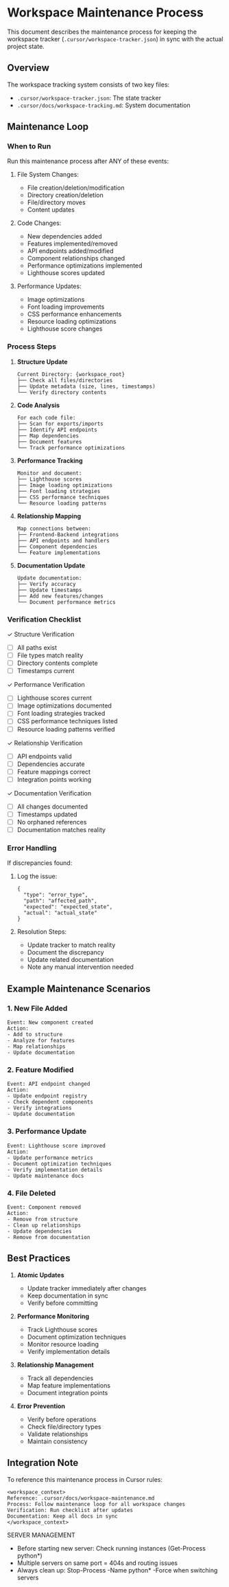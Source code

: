 # Workspace Maintenance Process

This document describes the maintenance process for keeping the workspace tracker (`.cursor/workspace-tracker.json`) in sync with the actual project state.

## Overview

The workspace tracking system consists of two key files:
- `.cursor/workspace-tracker.json`: The state tracker
- `.cursor/docs/workspace-tracking.md`: System documentation

## Maintenance Loop

### When to Run
Run this maintenance process after ANY of these events:
1. File System Changes:
   - File creation/deletion/modification
   - Directory creation/deletion
   - File/directory moves
   - Content updates

2. Code Changes:
   - New dependencies added
   - Features implemented/removed
   - API endpoints added/modified
   - Component relationships changed
   - Performance optimizations implemented
   - Lighthouse scores updated

3. Performance Updates:
   - Image optimizations
   - Font loading improvements
   - CSS performance enhancements
   - Resource loading optimizations
   - Lighthouse score changes

### Process Steps

1. **Structure Update**
   ```
   Current Directory: {workspace_root}
   ├── Check all files/directories
   ├── Update metadata (size, lines, timestamps)
   └── Verify directory contents
   ```

2. **Code Analysis**
   ```
   For each code file:
   ├── Scan for exports/imports
   ├── Identify API endpoints
   ├── Map dependencies
   ├── Document features
   └── Track performance optimizations
   ```

3. **Performance Tracking**
   ```
   Monitor and document:
   ├── Lighthouse scores
   ├── Image loading optimizations
   ├── Font loading strategies
   ├── CSS performance techniques
   └── Resource loading patterns
   ```

4. **Relationship Mapping**
   ```
   Map connections between:
   ├── Frontend-Backend integrations
   ├── API endpoints and handlers
   ├── Component dependencies
   └── Feature implementations
   ```

5. **Documentation Update**
   ```
   Update documentation:
   ├── Verify accuracy
   ├── Update timestamps
   ├── Add new features/changes
   └── Document performance metrics
   ```

### Verification Checklist

✓ Structure Verification
- [ ] All paths exist
- [ ] File types match reality
- [ ] Directory contents complete
- [ ] Timestamps current

✓ Performance Verification
- [ ] Lighthouse scores current
- [ ] Image optimizations documented
- [ ] Font loading strategies tracked
- [ ] CSS performance techniques listed
- [ ] Resource loading patterns verified

✓ Relationship Verification
- [ ] API endpoints valid
- [ ] Dependencies accurate
- [ ] Feature mappings correct
- [ ] Integration points working

✓ Documentation Verification
- [ ] All changes documented
- [ ] Timestamps updated
- [ ] No orphaned references
- [ ] Documentation matches reality

### Error Handling

If discrepancies found:
1. Log the issue:
   ```
   {
     "type": "error_type",
     "path": "affected_path",
     "expected": "expected_state",
     "actual": "actual_state"
   }
   ```

2. Resolution Steps:
   - Update tracker to match reality
   - Document the discrepancy
   - Update related documentation
   - Note any manual intervention needed

## Example Maintenance Scenarios

### 1. New File Added
```
Event: New component created
Action: 
- Add to structure
- Analyze for features
- Map relationships
- Update documentation
```

### 2. Feature Modified
```
Event: API endpoint changed
Action:
- Update endpoint registry
- Check dependent components
- Verify integrations
- Update documentation
```

### 3. Performance Update
```
Event: Lighthouse score improved
Action:
- Update performance metrics
- Document optimization techniques
- Verify implementation details
- Update maintenance docs
```

### 4. File Deleted
```
Event: Component removed
Action:
- Remove from structure
- Clean up relationships
- Update dependencies
- Remove from documentation
```

## Best Practices

1. **Atomic Updates**
   - Update tracker immediately after changes
   - Keep documentation in sync
   - Verify before committing

2. **Performance Monitoring**
   - Track Lighthouse scores
   - Document optimization techniques
   - Monitor resource loading
   - Verify implementation details

3. **Relationship Management**
   - Track all dependencies
   - Map feature implementations
   - Document integration points

4. **Error Prevention**
   - Verify before operations
   - Check file/directory types
   - Validate relationships
   - Maintain consistency

## Integration Note

To reference this maintenance process in Cursor rules:
```
<workspace_context>
Reference: .cursor/docs/workspace-maintenance.md
Process: Follow maintenance loop for all workspace changes
Verification: Run checklist after updates
Documentation: Keep all docs in sync
</workspace_context>
```

SERVER MANAGEMENT
- Before starting new server: Check running instances (Get-Process python*)
- Multiple servers on same port = 404s and routing issues
- Always clean up: Stop-Process -Name python* -Force when switching servers 